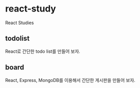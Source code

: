 # react-study

React Studies

## todolist

React로 간단한 todo list를 만들어 보자.

## board

React, Express, MongoDB를 이용해서 간단한 게시판을 만들어 보자.
